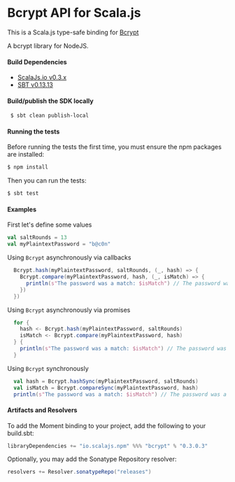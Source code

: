 Bcrypt API for Scala.js
================================
This is a Scala.js type-safe binding for [Bcrypt](https://www.npmjs.com/package/bcrypt)

A bcrypt library for NodeJS.

#### Build Dependencies

* [ScalaJs.io v0.3.x](https://github.com/ldaniels528/scalajs.io)
* [SBT v0.13.13](http://www.scala-sbt.org/download.html)

#### Build/publish the SDK locally

```bash
 $ sbt clean publish-local
```

#### Running the tests

Before running the tests the first time, you must ensure the npm packages are installed:

```bash
$ npm install
```

Then you can run the tests:

```bash
$ sbt test
```

#### Examples

First let's define some values

```scala
val saltRounds = 13
val myPlaintextPassword = "b@c0n"
```

Using `Bcrypt` asynchronously via callbacks

```scala
  Bcrypt.hash(myPlaintextPassword, saltRounds, (_, hash) => {
    Bcrypt.compare(myPlaintextPassword, hash, (_, isMatch) => {
      println(s"The password was a match: $isMatch") // The password was a match: true
    })
  })
```

Using `Bcrypt` asynchronously via promises

```scala
  for {
    hash <- Bcrypt.hash(myPlaintextPassword, saltRounds)
    isMatch <- Bcrypt.compare(myPlaintextPassword, hash)
  } {
    println(s"The password was a match: $isMatch") // The password was a match: true
  }
```

Using `Bcrypt` synchronously

```scala
  val hash = Bcrypt.hashSync(myPlaintextPassword, saltRounds)
  val isMatch = Bcrypt.compareSync(myPlaintextPassword, hash)
  println(s"The password was a match: $isMatch") // The password was a match: true
```

#### Artifacts and Resolvers

To add the Moment binding to your project, add the following to your build.sbt:  

```sbt
libraryDependencies += "io.scalajs.npm" %%% "bcrypt" % "0.3.0.3"
```

Optionally, you may add the Sonatype Repository resolver:

```sbt   
resolvers += Resolver.sonatypeRepo("releases") 
```